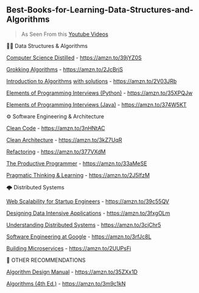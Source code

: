 ## Best-Books-for-Learning-Data-Structures-and-Algorithms

> As Seen From this [Youtube Videos](https://www.youtube.com/watch?v=FWmuxvOgh6Q)

👨‍💻 Data Structures & Algorithms

[Computer Science Distilled](https://media.githubusercontent.com/media/codeitlikemiley/DSA/refs/heads/master/Computer%20Science%20Distilled.pdf) - https://amzn.to/39jYZ0S​

[Grokking Algorithms](https://media.githubusercontent.com/media/codeitlikemiley/DSA/refs/heads/master/Grokking%20Algorithms.pdf) - https://amzn.to/2JcBrjS​

[Introduction to Algorithms](https://media.githubusercontent.com/media/codeitlikemiley/DSA/refs/heads/master/Introduction%20to%20Algorithms%203rd%20edition.pdf) [with solutions](https://media.githubusercontent.com/media/codeitlikemiley/DSA/refs/heads/master/Introduction%20to%20algorithms%20%5Bsolutions%5D.pdf) - https://amzn.to/2V03JRb​

[Elements of Programming Interviews (Python)](https://media.githubusercontent.com/media/codeitlikemiley/DSA/refs/heads/master/Elements%20of%20Programming%20Interviews%20in%20Python.pdf) - https://amzn.to/35XPQJw​

[Elements of Programming Interviews (Java)](https://media.githubusercontent.com/media/codeitlikemiley/DSA/refs/heads/master/Elements%20of%20Programming%20Interviews%20in%20Java.pdf) - https://amzn.to/374W5KT​


⚙ Software Engineering & Architecture

[Clean Code](https://media.githubusercontent.com/media/codeitlikemiley/DSA/refs/heads/master/Clean%20Code.pdf) - https://amzn.to/3nHNtAC​

[Clean Architecture](https://media.githubusercontent.com/media/codeitlikemiley/DSA/refs/heads/master/Clean%20Architecture.pdf) - https://amzn.to/3kZ7UqR​

[Refactoring](https://media.githubusercontent.com/media/codeitlikemiley/DSA/refs/heads/master/Refactoring.pdf) - https://amzn.to/377VXdM​

[The Productive Programmer](https://media.githubusercontent.com/media/codeitlikemiley/DSA/refs/heads/master/The%20Productive%20Programmer.pdf) - https://amzn.to/33aMeSE​

[Pragmatic Thinking & Learning](https://media.githubusercontent.com/media/codeitlikemiley/DSA/refs/heads/master/Pragmatic%20Thinking%20and%20Learning.pdf) - https://amzn.to/2J5IfzM​


 🌩 Distributed Systems

[Web Scalability for Startup Engineers](https://media.githubusercontent.com/media/codeitlikemiley/DSA/refs/heads/master/Web%20Scalability%20for%20Startup%20Engineers.pdf) - https://amzn.to/39c55QV​

[Designing Data Intensive Applications](https://media.githubusercontent.com/media/codeitlikemiley/DSA/refs/heads/master/Designing%20Data%20Intensive%20Applications.pdf) - https://amzn.to/3fxgOLm​

[Understanding Distributed Systems](https://media.githubusercontent.com/media/codeitlikemiley/DSA/refs/heads/master/Understanding%20Distributed%20Systems%202nd%20edition.pdf) - https://amzn.to/3cjChr5​

[Software Engineering at Google](https://media.githubusercontent.com/media/codeitlikemiley/DSA/refs/heads/master/Software%20Engineering%20at%20Google.pdf) - https://amzn.to/3rfJc8L​

[Building Microservices](https://media.githubusercontent.com/media/codeitlikemiley/DSA/refs/heads/master/Building%20Microservices.pdf) - https://amzn.to/2UUPsFi​


📕 OTHER RECOMMENDATIONS

[Algorithm Design Manual](https://media.githubusercontent.com/media/codeitlikemiley/DSA/refs/heads/master/Algorithm%20Design%20Manual.pdf) - https://amzn.to/35ZXx1D​

[Algorithms (4th Ed.)](https://media.githubusercontent.com/media/codeitlikemiley/DSA/refs/heads/master/Algorithms%20(4th%20Edition).pdf) - https://amzn.to/3m9c1kN​
